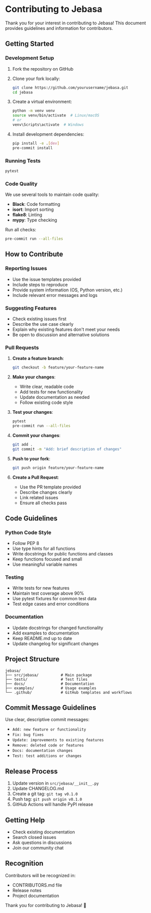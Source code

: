 # Contributing to Jebasa

Thank you for your interest in contributing to Jebasa! This document provides guidelines and information for contributors.

## Getting Started

### Development Setup

1. Fork the repository on GitHub
2. Clone your fork locally:
   ```bash
   git clone https://github.com/yourusername/jebasa.git
   cd jebasa
   ```

3. Create a virtual environment:
   ```bash
   python -m venv venv
   source venv/bin/activate  # Linux/macOS
   # or
   venv\Scripts\activate  # Windows
   ```

4. Install development dependencies:
   ```bash
   pip install -e .[dev]
   pre-commit install
   ```

### Running Tests

```bash
pytest
```

### Code Quality

We use several tools to maintain code quality:

- **Black**: Code formatting
- **isort**: Import sorting  
- **flake8**: Linting
- **mypy**: Type checking

Run all checks:
```bash
pre-commit run --all-files
```

## How to Contribute

### Reporting Issues

- Use the issue templates provided
- Include steps to reproduce
- Provide system information (OS, Python version, etc.)
- Include relevant error messages and logs

### Suggesting Features

- Check existing issues first
- Describe the use case clearly
- Explain why existing features don't meet your needs
- Be open to discussion and alternative solutions

### Pull Requests

1. **Create a feature branch**:
   ```bash
   git checkout -b feature/your-feature-name
   ```

2. **Make your changes**:
   - Write clear, readable code
   - Add tests for new functionality
   - Update documentation as needed
   - Follow existing code style

3. **Test your changes**:
   ```bash
   pytest
   pre-commit run --all-files
   ```

4. **Commit your changes**:
   ```bash
   git add .
   git commit -m "Add: brief description of changes"
   ```

5. **Push to your fork**:
   ```bash
   git push origin feature/your-feature-name
   ```

6. **Create a Pull Request**:
   - Use the PR template provided
   - Describe changes clearly
   - Link related issues
   - Ensure all checks pass

## Code Guidelines

### Python Code Style

- Follow PEP 8
- Use type hints for all functions
- Write docstrings for public functions and classes
- Keep functions focused and small
- Use meaningful variable names

### Testing

- Write tests for new features
- Maintain test coverage above 90%
- Use pytest fixtures for common test data
- Test edge cases and error conditions

### Documentation

- Update docstrings for changed functionality
- Add examples to documentation
- Keep README.md up to date
- Update changelog for significant changes

## Project Structure

```
jebasa/
├── src/jebasa/          # Main package
├── tests/               # Test files
├── docs/                # Documentation
├── examples/            # Usage examples
└── .github/             # GitHub templates and workflows
```

## Commit Message Guidelines

Use clear, descriptive commit messages:

- `Add: new feature or functionality`
- `Fix: bug fixes`
- `Update: improvements to existing features`
- `Remove: deleted code or features`
- `Docs: documentation changes`
- `Test: test additions or changes`

## Release Process

1. Update version in `src/jebasa/__init__.py`
2. Update CHANGELOG.md
3. Create a git tag: `git tag v0.1.0`
4. Push tag: `git push origin v0.1.0`
5. GitHub Actions will handle PyPI release

## Getting Help

- Check existing documentation
- Search closed issues
- Ask questions in discussions
- Join our community chat

## Recognition

Contributors will be recognized in:

- CONTRIBUTORS.md file
- Release notes
- Project documentation

Thank you for contributing to Jebasa! 🎉
